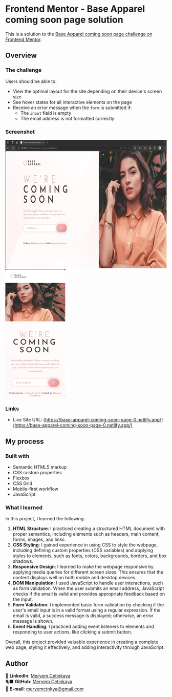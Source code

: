 # Frontend Mentor - Base Apparel coming soon page solution

This is a solution to the [Base Apparel coming soon page challenge on Frontend Mentor](https://www.frontendmentor.io/challenges/base-apparel-coming-soon-page-5d46b47f8db8a7063f9331a0).

## Overview

### The challenge

Users should be able to:

- View the optimal layout for the site depending on their device's screen size
- See hover states for all interactive elements on the page
- Receive an error message when the `form` is submitted if:
  - The `input` field is empty
  - The email address is not formatted correctly

### Screenshot

<div class="image-container">
  <img src="images/screenshot.png" alt=" Base Apparel coming soon page desktop" height= "400">
  <img src="images/screenshot-mobile.png" alt=" Base Apparel coming soon page mobile" height= "400" >
</div>

### Links

- Live Site URL: [https://base-apparel-coming-soon-page-0.netlify.app/](https://base-apparel-coming-soon-page-0.netlify.app/)

## My process

### Built with

- Semantic HTML5 markup
- CSS custom properties
- Flexbox
- CSS Grid
- Mobile-first workflow
- JavaScript

### What I learned

In this project, I learned the following:

1. **HTML Structure**: I practiced creating a structured HTML document with proper semantics, including elements such as headers, main content, forms, images, and links.
2. **CSS Styling**: I gained experience in using CSS to style the webpage, including defining custom properties (CSS variables) and applying styles to elements, such as fonts, colors, backgrounds, borders, and box shadows.
3. **Responsive Design**: I learned to make the webpage responsive by applying media queries for different screen sizes. This ensures that the content displays well on both mobile and desktop devices.
4. **DOM Manipulation**: I used JavaScript to handle user interactions, such as form validation. When the user submits an email address, JavaScript checks if the email is valid and provides appropriate feedback based on the input.
5. **Form Validation**: I implemented basic form validation by checking if the user's email input is in a valid format using a regular expression. If the email is valid, a success message is displayed; otherwise, an error message is shown.
6. **Event Handling**: I practiced adding event listeners to elements and responding to user actions, like clicking a submit button.

Overall, this project provided valuable experience in creating a complete web page, styling it effectively, and adding interactivity through JavaScript.

## Author

💼 **LinkedIn**: <a title="Meryem Çetinkaya | LinkedIn" href="https://www.linkedin.com/in/meryem-cetinkaya/" target="_blank">Meryem Çetinkaya</a><br/>
🐈‍⬛ **GitHub**: <a title="Meryem Çetinkaya | GitHub" href="https://github.com/meryemctnky" target="_blank">Meryem Çetinkaya</a><br/>
📩 **E-mail**: <a title="meryemctnkya@gmail.com" href="mailto:meryemctnkya@gmail.com" target="_blank">meryemctnkya@gmail.com</a><br/><br/>
